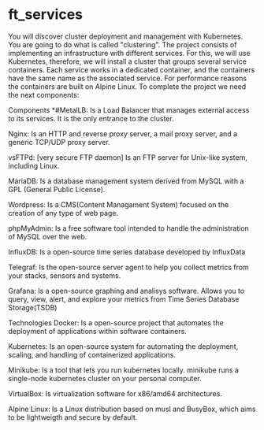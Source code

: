 # ft_services
You will discover cluster deployment and management with Kubernetes. You are going to do what is called "clustering". The project consists of implementing an infrastructure with different services. For this, we will use Kubernetes, therefore, we will install a cluster that groups several service containers. Each service works in a dedicated container, and the containers have the same name as the associated service. For performance reasons the containers are built on Alpine Linux. To complete the project we need the next components:

Components
*#MetalLB: Is a Load Balancer that manages external access to its services. It is the only entrance to the cluster.

Nginx: Is an HTTP and reverse proxy server, a mail proxy server, and a generic TCP/UDP proxy server.

vsFTPd: [very secure FTP daemon] Is an FTP server for Unix-like system, including Linux.

MariaDB: Is a database management system derived from MySQL with a GPL (General Public License).

Wordpress: Is a CMS(Content Managament System) focused on the creation of any type of web page.

phpMyAdmin: Is a free software tool intended to handle the administration of MySQL over the web.

InfluxDB: Is a open-source time series database developed by InfluxData

Telegraf: Is the open-source server agent to help you collect metrics from your stacks, sensors and systems.

Grafana: Is a open-source graphing and analisys software. Allows you to query, view, alert, and explore your metrics from Time Series Database Storage(TSDB)

Technologies
Docker: Is a open-source project that automates the deployment of applications within software containers.

Kubernetes: Is an open-source system for automating the deployment, scaling, and handling of containerized applications.

Minikube: Is a tool that lets you run kubernetes locally. minikube runs a single-node kubernetes cluster on your personal computer.

VirtualBox: Is virtualization software for x86/amd64 architectures.

Alpine Linux: Is a Linux distribution based on musl and BusyBox, which aims to be lightweigth and secure by default.
